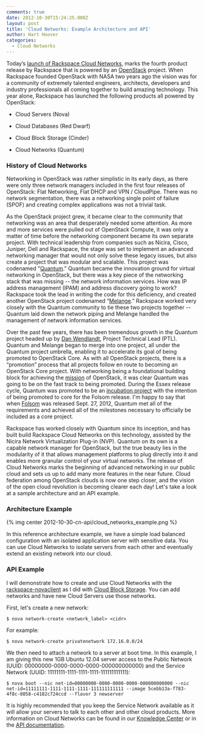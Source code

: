 ```yaml
---
comments: true
date: 2012-10-30T15:24:25.000Z
layout: post
title: 'Cloud Networks: Example Architecture and API'
author: Hart Hoover
categories:
  - Cloud Networks
---
```


Today’s [launch of Rackspace Cloud Networks](http://www.rackspace.com/blog/cloud-networks-the-next-chapter-in-the-open-cloud/), marks the fourth product release by Rackspace that is powered by an [OpenStack](http://openstack.org) project. When Rackspace founded OpenStack with NASA two years ago the vision was for a community of extremely talented engineers, architects, developers and industry professionals all coming together to build amazing technology. This year alone, Rackspace has launched the following products all powered by OpenStack:

<!-- more -->

	
  * Cloud Servers (Nova)

	
  * Cloud Databases (Red Dwarf)

	
  * Cloud Block Storage (Cinder)

	
  * Cloud Networks (Quantum)




### History of Cloud Networks


Networking in OpenStack was rather simplistic in its early days, as there were only three network managers included in the first four releases of OpenStack: Flat Networking, Flat DHCP and VPN / CloudPipe. There was no network segmentation, there was a networking single point of failure (SPOF) and creating complex applications was not a trivial task.

As the OpenStack project grew, it became clear to the community that networking was an area that desperately needed some attention. As more and more services were pulled out of OpenStack Compute, it was only a matter of time before the networking component became its own separate project. With technical leadership from companies such as Nicira, Cisco, Juniper, Dell and Rackspace, the stage was set to implement an advanced networking manager that would not only solve these legacy issues, but also create a project that was modular and scalable. This project was codenamed "[Quantum](https://launchpad.net/quantum)." Quantum became the innovation ground for virtual networking in OpenStack, but there was a key piece of the networking stack that was missing -- the network information services. How was IP address management (IPAM) and address discovery going to work? Rackspace took the lead in writing the code for this deficiency, and created another OpenStack project codenamed “[Melange](http://wiki.openstack.org/Melange).” Rackspace worked very closely with the Quantum community to tie these two projects together -- Quantum laid down the network piping and Melange handled the management of network information services.

Over the past few years, there has been tremendous growth in the Quantum project headed up by [Dan Wendlandt](http://www.linkedin.com/pub/dan-wendlandt/7/a41/69a), Project Technical Lead (PTL). Quantum and Melange began to merge into one project, all under the Quantum project umbrella, enabling it to accelerate its goal of being promoted to OpenStack Core. As with all OpenStack projects, there is a “promotion” process that all projects follow en route to becoming an OpenStack Core project. With networking being a foundational building block for achieving the [mission](http://wiki.openstack.org/) of OpenStack, it was clear Quantum was going to be on the fast track to being promoted. During the Essex release cycle, Quantum was promoted to be an [incubation project](http://wiki.openstack.org/Governance/Approved/Incubation) with the intention of being promoted to core for the Folsom release. I'm happy to say that when [Folsom](http://www.openstack.org/software/folsom/) was released Sept. 27, 2012, Quantum met all of the requirements and achieved all of the milestones necessary to officially be included as a core project.

Rackspace has worked closely with Quantum since its inception, and has built build Rackspace Cloud Networks on this technology, assisted by the Nicira Network Virtualization Plug-in (NVP). Quantum on its own is a capable network manager for OpenStack, but the true beauty lies in the modularity of it that allows management platforms to plug directly into it and enables more granular control of your virtual networks. The release of Cloud Networks marks the beginning of advanced networking in our public cloud and sets us up to add many more features in the near future. Cloud federation among OpenStack clouds is now one step closer, and the vision of the open cloud revolution is becoming clearer each day! Let's take a look at a sample architecture and an API example.


### Architecture Example


{% img center 2012-10-30-cn-api/cloud_networks_example.png %}

In this reference architecture example, we have a simple load balanced configuration with an isolated application server with sensitive data. You can use Cloud Networks to isolate servers from each other and eventually extend an existing network into our cloud.


### API Example


I will demonstrate how to create and use Cloud Networks with the [rackspace-novaclient](http://www.rackspace.com/knowledge_center/article/installing-python-novaclient-on-linux-and-mac-os) as I did with [Cloud Block Storage](http://devops.rackspace.com/cbs-api.html). You can add networks and have new Cloud Servers use those networks.

First, let's create a new network:

    
    $ nova network-create <network_label> <cidr>


For example:

    
    $ nova network-create privatenetwork 172.16.0.0/24


We then need to attach a network to a server at boot time. In this example, I am giving this new 1GB Ubuntu 12.04 server access to the Public Network (UUID: 00000000-0000-0000-0000-000000000000) and the Service Network (UUID: 11111111-1111-1111-1111-111111111111):

    
    $ nova boot --nic net-id=00000000-0000-0000-0000-000000000000 --nic net-id=11111111-1111-1111-1111-111111111111 --image 5cebb13a-f783-4f8c-8058-c4182c724ccd --flavor 3 newserver


It is highly recommended that you keep the Service Network available as it will allow your servers to talk to each other and other cloud products. More information on Cloud Networks can be found in our [Knowledge Center](http://www.rackspace.com/knowledge_center/taxonomy/term/1704) or in the [API documentation](http://docs.rackspace.com/servers/api/v2/cn-devguide/content/api_operations.html).
